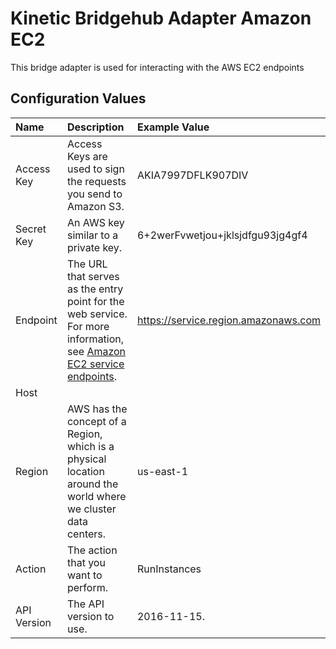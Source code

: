 # Kinetic Bridgehub Adapter Amazon EC2
This bridge adapter is used for interacting with the AWS EC2 endpoints

## Configuration Values

| Name                    | Description | Example Value |
| :---------------------- | :------------------------- | :------------------------- |
| Access Key        | Access Keys are used to sign the requests you send to Amazon S3. | AKIA7997DFLK907DIV |
| Secret Key        | An AWS key similar to a private key. | 6+2werFvwetjou+jklsjdfgu93jg4gf4 |
| Endpoint          | The URL that serves as the entry point for the web service. For more information, see [Amazon EC2 service endpoints](https://docs.aws.amazon.com/AWSEC2/latest/APIReference/Using_Endpoints.html). | https://service.region.amazonaws.com |
| Host              | |
| Region            | AWS has the concept of a Region, which is a physical location around the world where we cluster data centers. | us-east-1 | 
| Action            | The action that you want to perform. | RunInstances |
| API Version       | The API version to use. | 2016-11-15. |
